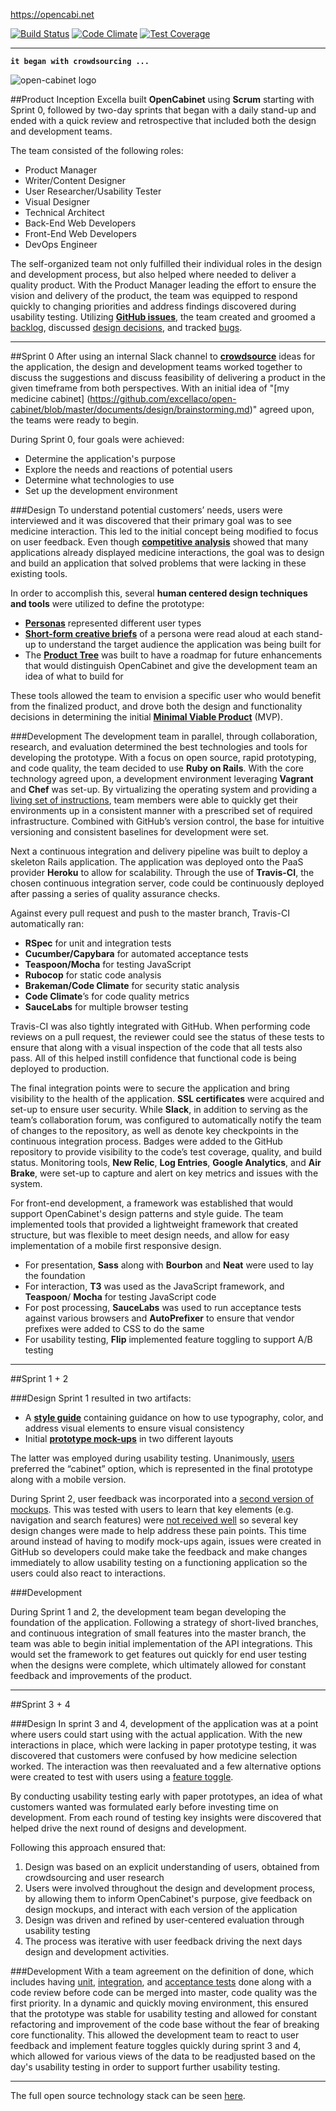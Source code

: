 https://opencabi.net

[![Build Status](https://magnum.travis-ci.com/excellaco/open-cabinet.svg?token=ztW2D3QGwNvKdJWTdpNu)](https://magnum.travis-ci.com/excellaco/open-cabinet)
[![Code Climate](https://codeclimate.com/repos/5582a4ef695680215a031469/badges/876970494b7eba49266f/gpa.svg)](https://codeclimate.com/repos/5582a4ef695680215a031469/feed)
[![Test Coverage](https://codeclimate.com/repos/5582a4ef695680215a031469/badges/876970494b7eba49266f/coverage.svg)](https://codeclimate.com/repos/5582a4ef695680215a031469/coverage) 

---
**`it began with crowdsourcing ...`**

![open-cabinet logo](https://github.com/excellaco/open-cabinet/blob/master/app/assets/images/open-cabinet.png)

##Product Inception 
Excella built **OpenCabinet** using **Scrum** starting with Sprint 0, followed by two-day sprints that began with a daily stand-up and ended with a quick review and retrospective that included both the design and development teams.  

The team consisted of the following roles: 

* Product Manager
* Writer/Content Designer
* User Researcher/Usability Tester
* Visual Designer
* Technical Architect
* Back-End Web Developers
* Front-End Web Developers
* DevOps Engineer

The self-organized team not only fulfilled their individual roles in the design and development process, but also helped where needed to deliver a quality product.  With the Product Manager leading the effort to ensure the vision and delivery of the product, the team was equipped to respond quickly to changing priorities and address findings discovered during usability testing. Utilizing **[GitHub issues](https://github.com/excellaco/open-cabinet/issues)**, the team created and groomed a [backlog](https://github.com/excellaco/open-cabinet/labels/user%20story), discussed [design decisions](https://github.com/excellaco/open-cabinet/labels/design), and tracked [bugs](https://github.com/excellaco/open-cabinet/labels/bug).

---
##Sprint 0
After using an internal Slack channel to **[crowdsource](https://github.com/excellaco/open-cabinet/blob/master/documents/images/crowdsourcing.png)** ideas for the application, the design and development teams worked together to discuss the suggestions and discuss feasibility of delivering a product in the given timeframe from both perspectives.  With an initial idea of "[my medicine cabinet] (https://github.com/excellaco/open-cabinet/blob/master/documents/design/brainstorming.md)" agreed upon, the teams were ready to begin.  

During Sprint 0, four goals were achieved: 

* Determine the application's purpose
* Explore the needs and reactions of potential users
* Determine what technologies to use
* Set up the development environment 

###Design
To understand potential customers’ needs, users were interviewed and it was discovered that their primary goal was to see medicine interaction.  This led to the initial concept being modified to focus on user feedback. Even though **[competitive analysis](https://github.com/excellaco/open-cabinet/blob/master/documents/design/market_research.md)** showed that many applications already displayed medicine interactions, the goal was to design and build an application that solved problems that were lacking in these existing tools.
  
In order to accomplish this, several **human centered design techniques and tools** were utilized to define the prototype:

* **[Personas](https://github.com/excellaco/open-cabinet/blob/master/documents/design/personas.md)** represented different user types
* **[Short-form creative briefs](https://github.com/excellaco/open-cabinet/blob/master/documents/design/short_form_creative_brief.md)** of a persona were read aloud at each stand-up to understand the target audience the application was being built for
* The **[Product Tree](https://github.com/excellaco/open-cabinet/blob/master/documents/design/product_tree.md)** was built to have a roadmap for future enhancements that would distinguish OpenCabinet and give the development team an idea of what to build for

These tools allowed the team to envision a specific user who would benefit from the finalized product, and drove both the design and functionality decisions in determining the initial **[Minimal Viable Product](https://github.com/excellaco/open-cabinet/labels/MVP)** (MVP). 

###Development
The development team in parallel, through collaboration, research, and evaluation determined the best technologies and tools for developing the prototype.  With a focus on open source, rapid prototyping, and code quality, the team decided to use **Ruby on Rails**.  With the core technology agreed upon, a development environment leveraging **Vagrant** and **Chef** was set-up.  By virtualizing the operating system and providing a [living set of instructions](https://github.com/excellaco/open-cabinet/blob/master/documents/technical/installation.md), team members were able to quickly get their environments up in a consistent manner with a prescribed set of required infrastructure.  Combined with GitHub’s version control, the base for intuitive versioning and consistent baselines for development were set.

Next a continuous integration and delivery pipeline was built to deploy a skeleton Rails application.  The application was deployed onto the PaaS provider **Heroku** to allow for scalability.  Through the use of **Travis-CI**, the chosen continuous integration server, code could be continuously deployed after passing a series of quality assurance checks.  

Against every pull request and push to the master branch, Travis-CI automatically ran:

* **RSpec** for unit and integration tests
* **Cucumber/Capybara** for automated acceptance tests
* **Teaspoon/Mocha** for testing JavaScript
* **Rubocop** for static code analysis
* **Brakeman/Code Climate** for security static analysis
* **Code Climate**’s for code quality metrics
* **SauceLabs** for multiple browser testing  

Travis-CI was also tightly integrated with GitHub.  When performing code reviews on a pull request, the reviewer could see the status of these tests to ensure that along with a visual inspection of the code that all tests also pass.  All of this helped instill confidence that functional code is being deployed to production.  

The final integration points were to secure the application and bring visibility to the health of the application.  **SSL certificates** were acquired and set-up to ensure user security.  While **Slack**, in addition to serving as the team’s collaboration forum, was configured to automatically notify the team of changes to the repository, as well as denote key checkpoints in the continuous integration process. Badges were added to the GitHub repository to provide visibility to the code’s test coverage, quality, and build status.  Monitoring tools, **New Relic**, **Log Entries**, **Google Analytics**, and **Air Brake**, were set-up to capture and alert on key metrics and issues with the system.

For front-end development, a framework was established that would support OpenCabinet's design patterns and style guide. The team implemented tools that provided a lightweight framework that created structure, but was flexible to meet design needs, and allow for easy implementation of a mobile first responsive design. 

* For presentation, **Sass** along with **Bourbon** and **Neat** were used to lay the foundation 
* For interaction, **T3** was used as the JavaScript framework, and **Teaspoon**/ **Mocha** for testing JavaScript code 
* For post processing, **SauceLabs** was used to run acceptance tests against various browsers and **AutoPrefixer** to ensure that vendor prefixes were added to CSS to do the same  
* For usability testing, **Flip** implemented feature toggling to support A/B testing  

---
##Sprint 1 + 2

###Design
Sprint 1 resulted in two artifacts: 

* A **[style guide](https://github.com/excellaco/open-cabinet/blob/master/documents/design/style_guide.md)** containing guidance on how to use typography, color, and address visual elements to ensure visual consistency  
* Initial **[prototype mock-ups](https://github.com/excellaco/open-cabinet/blob/master/documents/design/design_concept_1.md)** in two different layouts

The latter was employed during usability testing. Unanimously, [users](https://github.com/excellaco/open-cabinet/blob/master/documents/design/round_1_testing.md) preferred the “cabinet” option, which is represented in the final prototype along with a mobile version.

During Sprint 2, user feedback was incorporated into a [second version of mockups](https://github.com/excellaco/open-cabinet/blob/master/documents/design/design_concept_2.md).  This was tested with users to learn that key elements (e.g. navigation and search features) were [not received well](https://github.com/excellaco/open-cabinet/blob/master/documents/design/round_2_testing.md) so several key design changes were made to help address these pain points.  This time around instead of having to modify mock-ups again, issues were created in GitHub so developers could make take the feedback and make changes immediately to allow usability testing on a functioning application so the users could also react to interactions. 

###Development

During Sprint 1 and 2, the development team began developing the foundation of the application.  Following a strategy of short-lived branches, and continuous integration of small features into the master branch, the team was able to begin initial implementation of the API integrations.  This would set the framework to get features out quickly for end user testing when the designs were complete, which ultimately allowed for constant feedback and improvements of the product.  

---

##Sprint 3 + 4

###Design
In sprint 3 and 4, development of the application was at a point where users could start using with the actual application. With the new interactions in place, which were lacking in paper prototype testing, it was discovered that customers were confused by how medicine selection worked. The interaction was then reevaluated and a few alternative options were created to test with users using a [feature toggle](https://opencabi.net/features). 

By conducting usability testing early with paper prototypes, an idea of what customers wanted was formulated early before investing time on development. From each round of testing key insights were discovered that helped drive the next round of designs and development. 

Following this approach ensured that: 

1. Design was based on an explicit understanding of users, obtained from crowdsourcing and user research
2. Users were involved throughout the design and development process, by allowing them to inform OpenCabinet's purpose, give feedback on design mockups, and interact with each version of the application
3. Design was driven and refined by user-centered evaluation through usability testing
4. The process was iterative with user feedback driving the next days design and development activities.

###Development
With a team agreement on the definition of done, which includes having [unit](https://github.com/excellaco/open-cabinet/tree/master/spec), [integration](https://github.com/excellaco/open-cabinet/tree/master/spec), and [acceptance tests](https://github.com/excellaco/open-cabinet/tree/master/features) done along with a code review before code can be merged into master, code quality was the first priority.  In a dynamic and quickly moving environment, this ensured that the prototype was stable for usability testing and allowed for constant refactoring and improvement of the code base without the fear of breaking core functionality. This allowed the development team to react to user feedback and implement feature toggles quickly during sprint 3 and 4, which allowed for various views of the data to be readjusted based on the day's usability testing in order to support further usability testing.

---
The full open source technology stack can be seen [here](https://github.com/excellaco/open-cabinet/blob/master/documents/technical/technology_stack.md).




